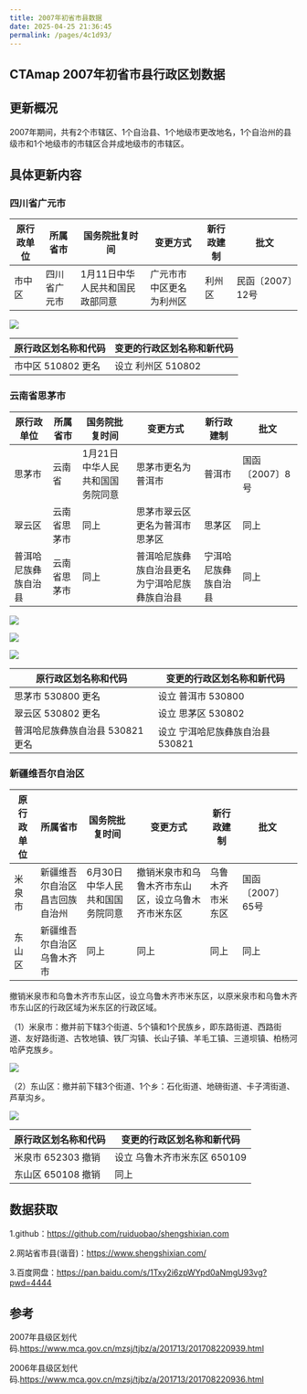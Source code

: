 ```yaml
---
title: 2007年初省市县数据
date: 2025-04-25 21:36:45
permalink: /pages/4c1d93/
---
```

## CTAmap 2007年初省市县行政区划数据

## 更新概况

2007年期间，共有2个市辖区、1个自治县、1个地级市更改地名，1个自治州的县级市和1个地级市的市辖区合并成地级市的市辖区。



## 具体更新内容

### 四川省广元市

| 原行政单位 | 所属省市     | 国务院批复时间                  | 变更方式                 | 新行政建制 | 批文             |
| ---------- | ------------ | ------------------------------- | ------------------------ | ---------- | ---------------- |
| 市中区     | 四川省广元市 | 1月11日中华人民共和国民政部同意 | 广元市市中区更名为利州区 | 利州区     | 民函〔2007〕12号 |



![](https://pics.landcover100.com/pics/20250425/07-01.png)



| **原行政区划名称和代码** | **变更的行政区划名称和新代码** |
| ------------------------ | ------------------------------ |
| 市中区   510802  更名    | 设立    利州区    510802       |



### 云南省思茅市

| 原行政单位           | 所属省市     | 国务院批复时间                  | 变更方式                                       | 新行政建制           | 批文            |
| -------------------- | ------------ | ------------------------------- | ---------------------------------------------- | -------------------- | --------------- |
| 思茅市               | 云南省       | 1月21日中华人民共和国国务院同意 | 思茅市更名为普洱市                             | 普洱市               | 国函〔2007〕8号 |
| 翠云区               | 云南省思茅市 | 同上                            | 思茅市翠云区更名为普洱市思茅区                 | 思茅区               | 同上            |
| 普洱哈尼族彝族自治县 | 云南省思茅市 | 同上                            | 普洱哈尼族彝族自治县更名为宁洱哈尼族彝族自治县 | 宁洱哈尼族彝族自治县 | 同上            |



![](https://pics.landcover100.com/pics/20250425/07-02.png)



![](https://pics.landcover100.com/pics/20250425/07-03.png)



![](https://pics.landcover100.com/pics/20250425/07-04.png)





| **原行政区划名称和代码**            | **变更的行政区划名称和新代码**        |
| ----------------------------------- | ------------------------------------- |
| 思茅市   530800  更名               | 设立    普洱市    530800              |
| 翠云区   530802  更名               | 设立    思茅区    530802              |
| 普洱哈尼族彝族自治县   530821  更名 | 设立    宁洱哈尼族彝族自治县   530821 |



### 新疆维吾尔自治区

| 原行政单位 | 所属省市                       | 国务院批复时间                  | 变更方式                                           | 新行政建制       | 批文             |
| ---------- | ------------------------------ | ------------------------------- | -------------------------------------------------- | ---------------- | ---------------- |
| 米泉市     | 新疆维吾尔自治区昌吉回族自治州 | 6月30日中华人民共和国国务院同意 | 撤销米泉市和乌鲁木齐市东山区，设立乌鲁木齐市米东区 | 乌鲁木齐市米东区 | 国函〔2007〕65号 |
| 东山区     | 新疆维吾尔自治区乌鲁木齐市     | 同上                            | 同上                                               | 同上             | 同上             |



撤销米泉市和乌鲁木齐市东山区，设立乌鲁木齐市米东区，以原米泉市和乌鲁木齐市东山区的行政区域为米东区的行政区域。

（1）米泉市：撤并前下辖3个街道、5个镇和1个民族乡，即东路街道、西路街道、友好路街道、古牧地镇、铁厂沟镇、长山子镇、羊毛工镇、三道坝镇、柏杨河哈萨克族乡。

![](https://pics.landcover100.com/pics/20250425/07-05.png)



（2）东山区：撤并前下辖3个街道、1个乡：石化街道、地磅街道、卡子湾街道、芦草沟乡。

![](https://pics.landcover100.com/pics/20250425/07-06.png)





| **原行政区划名称和代码** | **变更的行政区划名称和新代码**  |
| ------------------------ | ------------------------------- |
| 米泉市   652303  撤销    | 设立  乌鲁木齐市米东区   650109 |
| 东山区   650108  撤销    | 同上                            |

## 数据获取

1.github：https://github.com/ruiduobao/shengshixian.com

2.网站省市县(谐音)：https://www.shengshixian.com/

3.百度网盘：https://pan.baidu.com/s/1Txy2i6zpWYpd0aNmgU93vg?pwd=4444




## 参考

2007年县级区划代码.https://www.mca.gov.cn/mzsj/tjbz/a/201713/201708220939.html

2006年县级区划代码.https://www.mca.gov.cn/mzsj/tjbz/a/201713/201708220936.html

